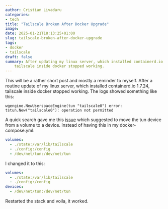```yaml
---
author: Cristian Livadaru
categories:
- tech
title: "Tailscale Broken After Docker Upgrade"
image:
date: 2025-01-21T18:13:25+01:00
slug: tailscale-broken-after-docker-upgrade
tags:
- docker
- tailscale
draft: false
summary: After updating my linux server, which installed containerd.io 1.7.24,
    tailscale inside docker stopped working.
---
```


This will be a rather short post and mostly a reminder to myself.
After a routine update of my linux server, which installed containerd.io 1.7.24, tailscale inside docker stopped working.
The logs showed something like this:

```
wgengine.NewUserspaceEngine(tun "tailscale0") error: tstun.New("tailscale0"): operation not permitted
```

A quick search gave me this [issue](https://github.com/tailscale/tailscale/issues/14256#issuecomment-2509791148)
which suggested to move the tun device from a volume to a device.
Instead of having this in my docker-compose.yml:

```yaml
volumes:
  - ./state:/var/lib/tailscale
  - ./config:/config
  - /dev/net/tun:/dev/net/tun
```

I changed it to this:

```yaml
volumes:
  - ./state:/var/lib/tailscale
  - ./config:/config
devices:
  - /dev/net/tun:/dev/net/tun
```
Restarted the stack and voila, it worked.
